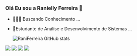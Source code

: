 ### Olá Eu sou a Ranielly Ferreira 👋

- 👩🏻‍💻 Buscando Conhecimento ...
- 🪪Estudante de Análise e Desenvolvimento de Sistemas ...

  
  ![RaniFerreira GitHub stats](https://github-readme-stats.vercel.app/api?username=RaniFerreira&show_icons=true&theme=dracula)
 
<div> 
  
  <a href="https://instagram.com/rafaballerini](https://instagram.com/rani.ferreira1)" target="_blank"><img src="https://img.shields.io/badge/-Instagram-%23E4405F?style=for-the-badge&logo=instagram&logoColor=white" target="_blank"></a>
 <a href="https://https://discord.com/channels/@me" target="_blank"><img src="https://img.shields.io/badge/Discord-7289DA?style=for-the-badge&logo=discord&logoColor=white" target="_blank"></a> 
  <a href = "mailto:raniellyf535@gmail.com"><img src="https://img.shields.io/badge/-Gmail-%23333?style=for-the-badge&logo=gmail&logoColor=white" target="_blank"></a>
  <a href="https:/https://www.linkedin.com/in/ranielly-ferreira-b05945251/" target="_blank"><img src="https://img.shields.io/badge/-LinkedIn-%230077B5?style=for-the-badge&logo=linkedin&logoColor=white" target="_blank"></a> 
  
</div>

